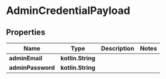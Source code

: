 
# AdminCredentialPayload

## Properties
Name | Type | Description | Notes
------------ | ------------- | ------------- | -------------
**adminEmail** | **kotlin.String** |  | 
**adminPassword** | **kotlin.String** |  | 



